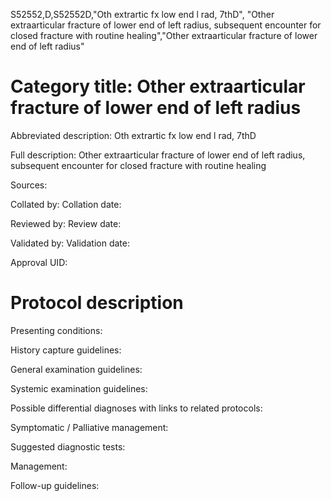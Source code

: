 S52552,D,S52552D,"Oth extrartic fx low end l rad, 7thD", "Other extraarticular fracture of lower end of left radius, subsequent encounter for closed fracture with routine healing","Other extraarticular fracture of lower end of left radius"
# Category title: Other extraarticular fracture of lower end of left radius

Abbreviated description: Oth extrartic fx low end l rad, 7thD

Full description: Other extraarticular fracture of lower end of left radius, subsequent encounter for closed fracture with routine healing

Sources:

Collated by:
Collation date:

Reviewed by:
Review date:

Validated by:
Validation date:

Approval UID:

# Protocol description

Presenting conditions:

History capture guidelines:

General examination guidelines:

Systemic examination guidelines:

Possible differential diagnoses with links to related protocols:

Symptomatic / Palliative management:

Suggested diagnostic tests:

Management:

Follow-up guidelines:
